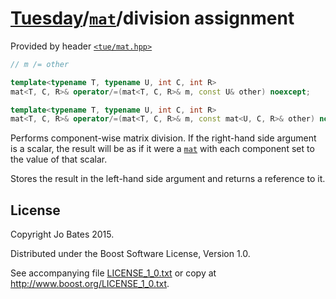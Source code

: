 [Tuesday](../../../README.md)/[`mat`](../../headers/mat.md)/division assignment
===============================================================================
Provided by header [`<tue/mat.hpp>`](../../headers/mat.md)

```c++
// m /= other

template<typename T, typename U, int C, int R>
mat<T, C, R>& operator/=(mat<T, C, R>& m, const U& other) noexcept;

template<typename T, typename U, int C, int R>
mat<T, C, R>& operator/=(mat<T, C, R>& m, const mat<U, C, R>& other) noexcept;
```

Performs component-wise matrix division. If the right-hand side argument is a
scalar, the result will be as if it were a [`mat`](../../headers/mat.md) with
each component set to the value of that scalar.

Stores the result in the left-hand side argument and returns a reference to it.

License
-------
Copyright Jo Bates 2015.

Distributed under the Boost Software License, Version 1.0.

See accompanying file [LICENSE_1_0.txt](../../../LICENSE_1_0.txt) or copy at
http://www.boost.org/LICENSE_1_0.txt.
